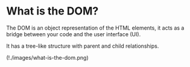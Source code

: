# What is the DOM?

The DOM is an object representation of the HTML elements, it acts as a bridge between your code and the user interface (UI).  

It has a tree-like structure with parent and child relationships.

(!./images/what-is-the-dom.png)